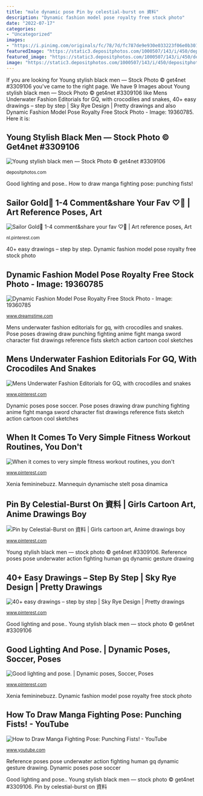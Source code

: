 ```yaml
---
title: "male dynamic pose Pin by celestial-burst on 資料"
description: "Dynamic fashion model pose royalty free stock photo"
date: "2022-07-17"
categories:
- "Uncategorized"
images:
- "https://i.pinimg.com/originals/fc/78/7d/fc787de9e930e033223f06e0b3010d54.jpg"
featuredImage: "https://static3.depositphotos.com/1000507/143/i/450/depositphotos_1435790-stock-photo-hip-hop-dancer.jpg"
featured_image: "https://static3.depositphotos.com/1000507/143/i/450/depositphotos_1435790-stock-photo-hip-hop-dancer.jpg"
image: "https://static3.depositphotos.com/1000507/143/i/450/depositphotos_1435790-stock-photo-hip-hop-dancer.jpg"
---
```


If you are looking for Young stylish black men — Stock Photo © get4net #3309106 you've came to the right page. We have 9 Images about Young stylish black men — Stock Photo © get4net #3309106 like Mens Underwater Fashion Editorials for GQ, with crocodiles and snakes, 40+ easy drawings – step by step | Sky Rye Design | Pretty drawings and also Dynamic Fashion Model Pose Royalty Free Stock Photo - Image: 19360785. Here it is:

## Young Stylish Black Men — Stock Photo © Get4net #3309106

![Young stylish black men — Stock Photo © get4net #3309106](https://static3.depositphotos.com/1000507/143/i/450/depositphotos_1435790-stock-photo-hip-hop-dancer.jpg "Xenia femininebuzz")

<small>depositphotos.com</small>

Good lighting and pose.. How to draw manga fighting pose: punching fists!

## Sailor Gold🌙 1-4 Comment&amp;share Your Fav ♡🌠 | Art Reference Poses, Art

![Sailor Gold🌙 1-4 comment&amp;share your fav ♡🌠 | Art reference poses, Art](https://i.pinimg.com/736x/c7/dd/97/c7dd973a6eb956487918dff082f5cb29.jpg "Young stylish black men — stock photo © get4net #3309106")

<small>nl.pinterest.com</small>

40+ easy drawings – step by step. Dynamic fashion model pose royalty free stock photo

## Dynamic Fashion Model Pose Royalty Free Stock Photo - Image: 19360785

![Dynamic Fashion Model Pose Royalty Free Stock Photo - Image: 19360785](https://thumbs.dreamstime.com/z/dynamic-fashion-model-pose-19360785.jpg "Pin by celestial-burst on 資料")

<small>www.dreamstime.com</small>

Mens underwater fashion editorials for gq, with crocodiles and snakes. Pose poses drawing draw punching fighting anime fight manga sword character fist drawings reference fists sketch action cartoon cool sketches

## Mens Underwater Fashion Editorials For GQ, With Crocodiles And Snakes

![Mens Underwater Fashion Editorials for GQ, with crocodiles and snakes](https://i.pinimg.com/originals/fc/78/7d/fc787de9e930e033223f06e0b3010d54.jpg "40+ easy drawings – step by step")

<small>www.pinterest.com</small>

Dynamic poses pose soccer. Pose poses drawing draw punching fighting anime fight manga sword character fist drawings reference fists sketch action cartoon cool sketches

## When It Comes To Very Simple Fitness Workout Routines, You Don&#039;t

![When it comes to very simple fitness workout routines, you don&#039;t](https://i.pinimg.com/736x/b3/60/d0/b360d0d3eaa46247247a6cc6daba104d.jpg "Mannequin dynamische stelt posa dinamica")

<small>www.pinterest.com</small>

Xenia femininebuzz. Mannequin dynamische stelt posa dinamica

## Pin By Celestial-Burst On 資料 | Girls Cartoon Art, Anime Drawings Boy

![Pin by Celestial-Burst on 資料 | Girls cartoon art, Anime drawings boy](https://i.pinimg.com/736x/f6/bd/21/f6bd211c55fdf70b0710015a7a29f28b.jpg "Good lighting and pose.")

<small>www.pinterest.com</small>

Young stylish black men — stock photo © get4net #3309106. Reference poses pose underwater action fighting human gq dynamic gesture drawing

## 40+ Easy Drawings – Step By Step | Sky Rye Design | Pretty Drawings

![40+ easy drawings – step by step | Sky Rye Design | Pretty drawings](https://i.pinimg.com/736x/22/e2/e0/22e2e08dac8014260a8b60784759980e.jpg "Hip hop dancer rap depositphotos young get4net")

<small>www.pinterest.com</small>

Good lighting and pose.. Young stylish black men — stock photo © get4net #3309106

## Good Lighting And Pose. | Dynamic Poses, Soccer, Poses

![Good lighting and pose. | Dynamic poses, Soccer, Poses](https://i.pinimg.com/736x/46/e7/f7/46e7f703da5d5c38b15541e74e62d1ea--dynamic-poses-soccer.jpg "Pose poses drawing draw punching fighting anime fight manga sword character fist drawings reference fists sketch action cartoon cool sketches")

<small>www.pinterest.com</small>

Xenia femininebuzz. Dynamic fashion model pose royalty free stock photo

## How To Draw Manga Fighting Pose: Punching Fists! - YouTube

![How to Draw Manga Fighting Pose: Punching Fists! - YouTube](https://i.ytimg.com/vi/NVzkvBadHYI/maxresdefault.jpg "Sailor gold🌙 1-4 comment&amp;share your fav ♡🌠")

<small>www.youtube.com</small>

Reference poses pose underwater action fighting human gq dynamic gesture drawing. Dynamic poses pose soccer

Good lighting and pose.. Young stylish black men — stock photo © get4net #3309106. Pin by celestial-burst on 資料
